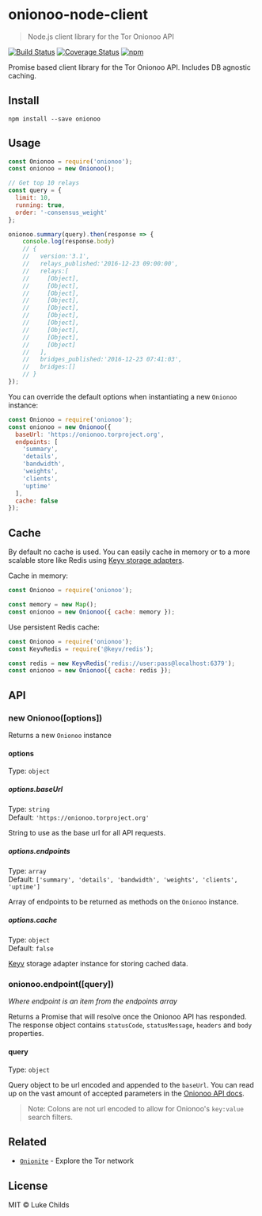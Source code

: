 # onionoo-node-client

> Node.js client library for the Tor Onionoo API

[![Build Status](https://travis-ci.org/lukechilds/onionoo-node-client.svg?branch=master)](https://travis-ci.org/lukechilds/onionoo-node-client)
[![Coverage Status](https://coveralls.io/repos/github/lukechilds/onionoo-node-client/badge.svg?branch=master)](https://coveralls.io/github/lukechilds/onionoo-node-client?branch=master)
[![npm](https://img.shields.io/npm/v/onionoo.svg)](https://www.npmjs.com/package/onionoo)

Promise based client library for the Tor Onionoo API. Includes DB agnostic caching.

## Install

```shell
npm install --save onionoo
```

## Usage

```js
const Onionoo = require('onionoo');
const onionoo = new Onionoo();

// Get top 10 relays
const query = {
  limit: 10,
  running: true,
  order: '-consensus_weight'
};

onionoo.summary(query).then(response => {
    console.log(response.body)
    // {
    //   version:'3.1',
    //   relays_published:'2016-12-23 09:00:00',
    //   relays:[
    //     [Object],
    //     [Object],
    //     [Object],
    //     [Object],
    //     [Object],
    //     [Object],
    //     [Object],
    //     [Object],
    //     [Object],
    //     [Object]
    //   ],
    //   bridges_published:'2016-12-23 07:41:03',
    //   bridges:[]
    // }
});
```

You can override the default options when instantiating a new `Onionoo` instance:

```js
const Onionoo = require('onionoo');
const onionoo = new Onionoo({
  baseUrl: 'https://onionoo.torproject.org',
  endpoints: [
    'summary',
    'details',
    'bandwidth',
    'weights',
    'clients',
    'uptime'
  ],
  cache: false
});
```

## Cache

By default no cache is used. You can easily cache in memory or to a more scalable store like Redis using [Keyv storage adapters](https://github.com/lukechilds/keyv#official-storage-adapters).

Cache in memory:

```js
const Onionoo = require('onionoo');

const memory = new Map();
const onionoo = new Onionoo({ cache: memory });
```

Use persistent Redis cache:

```js
const Onionoo = require('onionoo');
const KeyvRedis = require('@keyv/redis');

const redis = new KeyvRedis('redis://user:pass@localhost:6379');
const onionoo = new Onionoo({ cache: redis });
```

## API

### new Onionoo([options])

Returns a new `Onionoo` instance

#### options

Type: `object`

##### options.baseUrl

Type: `string`<br>
Default: `'https://onionoo.torproject.org'`

String to use as the base url for all API requests.

##### options.endpoints

Type: `array`<br>
Default: `['summary', 'details', 'bandwidth', 'weights', 'clients', 'uptime']`

Array of endpoints to be returned as methods on the `Onionoo` instance.

##### options.cache

Type: `object`<br>
Default: `false`

[Keyv](https://github.com/lukechilds/keyv) storage adapter instance for storing cached data.

### onionoo.endpoint([query])

*Where endpoint is an item from the endpoints array*

Returns a Promise that will resolve once the Onionoo API has responded. The response object contains `statusCode`, `statusMessage`, `headers` and `body` properties.

#### query

Type: `object`

Query object to be url encoded and appended to the `baseUrl`. You can read up on the vast amount of accepted parameters in the [Onionoo API docs](https://metrics.torproject.org/onionoo.html#parameters).

> Note: Colons are not url encoded to allow for Onionoo's `key:value` search filters.

## Related

- [`Onionite`](https://github.com/lukechilds/onionite) - Explore the Tor network

## License

MIT © Luke Childs
